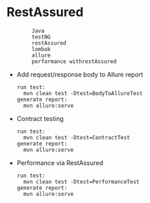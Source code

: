 # RestAssured
            Java
            testNG
            restAssured
            lombok
            allure
            performance withrestAssured

* Add request/response body to Allure report  

      run test:
        mvn clean test -Dtest=BodyToAllureTest
      generate report: 
        mvn allure:serve
    
* Contract testing 

      run test:
        mvn clean test -Dtest=ContractTest
      generate report: 
        mvn allure:serve
        
* Performance via RestAssured 

      run test:
        mvn clean test -Dtest=PerformanceTest
      generate report: 
        mvn allure:serve

